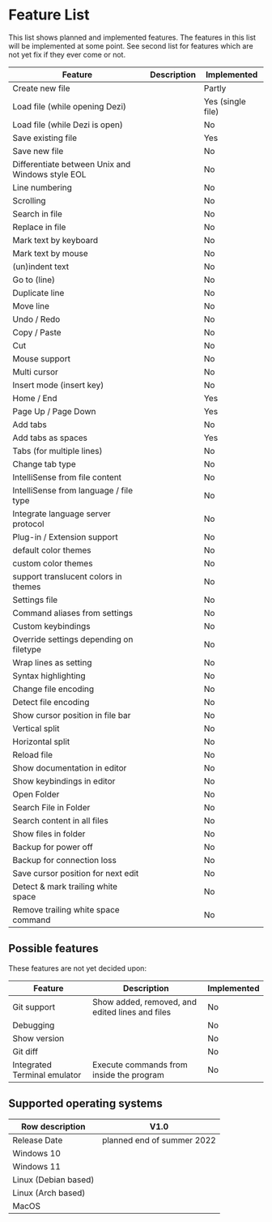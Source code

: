# Feature List

This list shows planned and implemented features.
The features in this list will be implemented at some point.
See second list for features which are not yet fix if they ever come or not.

| Feature | Description | Implemented |
| ------- | ----------- | ----------- |
| Create new file |  | Partly |
| Load file (while opening Dezi) |  | Yes (single file) |
| Load file (while Dezi is open) |  | No |
| Save existing file |  | Yes |
| Save new file |  | No |
| Differentiate between Unix and Windows style EOL |  | No |
| Line numbering |  | No |
| Scrolling |  | No |
| Search in file |  | No |
| Replace in file |  | No |
| Mark text by keyboard |  | No |
| Mark text by mouse |  | No |
| (un)indent text |  | No |
| Go to (line) |  | No |
| Duplicate line |  | No |
| Move line |  | No |
| Undo / Redo |  | No |
| Copy / Paste |  | No |
| Cut |  | No |
| Mouse support |  | No |
| Multi cursor |  | No |
| Insert mode (insert key) |  | No |
| Home / End |  | Yes |
| Page Up / Page Down |  | Yes |
| Add tabs |  | No |
| Add tabs as spaces |  | Yes |
| Tabs (for multiple lines) |  | No |
| Change tab type |  | No |
| IntelliSense from file content |  | No |
| IntelliSense from language / file type |  | No |
| Integrate language server protocol |  | No |
| Plug-in / Extension support |  | No |
| default color themes |  | No |
| custom color themes |  | No |
| support translucent colors in themes |  | No |
| Settings file |  | No |
| Command aliases from settings |  | No |
| Custom keybindings | | No |
| Override settings depending on filetype |  | No |
| Wrap lines as setting |  | No |
| Syntax highlighting |  | No |
| Change file encoding |  | No |
| Detect file encoding |  | No |
| Show cursor position in file bar |  | No |
| Vertical split |  | No |
| Horizontal split |  | No |
| Reload file |  | No |
| Show documentation in editor |  | No |
| Show keybindings in editor |  | No |
| Open Folder |  | No |
| Search File in Folder |  | No |
| Search content in all files |  | No |
| Show files in folder |  | No |
| Backup for power off |  | No |
| Backup for connection loss |  | No |
| Save cursor position for next edit |  | No |
| Detect & mark trailing white space |  | No |
| Remove trailing white space command |  | No |

## Possible features

These features are not yet decided upon:

| Feature | Description | Implemented |
| ------- | ----------- | ----------- |
| Git support | Show added, removed, and edited lines and files | No |
| Debugging |  | No |
| Show version |  | No |
| Git diff | | No |
| Integrated Terminal emulator | Execute commands from inside the program | No |

## Supported operating systems

| Row description | V1.0 |
| --------------- | ---- |
| Release Date | planned end of summer 2022 |
| Windows 10 | |
| Windows 11 | |
| Linux (Debian based) | |
| Linux (Arch based) | |
| MacOS | |
